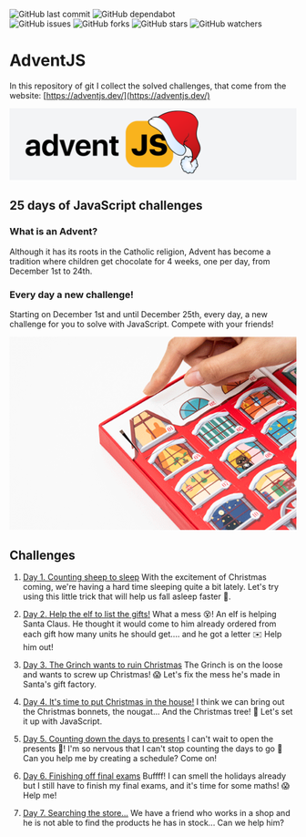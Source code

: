 ![GitHub last commit](https://img.shields.io/github/last-commit/beatrizsmerino/adventjs)
![GitHub dependabot](https://img.shields.io/badge/dependabot-enabled-025e8c?logo=Dependabot)   
![GitHub issues](https://img.shields.io/github/issues/beatrizsmerino/adventjs)
![GitHub forks](https://img.shields.io/github/forks/beatrizsmerino/adventjs)
![GitHub stars](https://img.shields.io/github/stars/beatrizsmerino/adventjs)
![GitHub watchers](https://img.shields.io/github/watchers/beatrizsmerino/adventjs)

# AdventJS

In this repository of git I collect the solved challenges, that come from the website:
[https://adventjs.dev/](https://adventjs.dev/)

![Challenges JS](./README/images/js.svg)

## 25 days of JavaScript challenges

### What is an Advent?

Although it has its roots in the Catholic religion, Advent has become a tradition where children get chocolate for 4 weeks, one per day, from December 1st to 24th.

### Every day a new challenge!

Starting on December 1st and until December 25th, every day, a new challenge for you to solve with JavaScript. Compete with your friends!

![Advent calendar](./README/images/advent-calendar.gif)

## Challenges

1. [Day 1. Counting sheep to sleep](./challenge-01/README.md)
   With the excitement of Christmas coming, we're having a hard time sleeping quite a bit lately. Let's try using this little trick that will help us fall asleep faster 🐑.

2. [Day 2. Help the elf to list the gifts!](./challenge-02/README.md)
   What a mess 😵! An elf is helping Santa Claus. He thought it would come to him already ordered from each gift how many units he should get.... and he got a letter ✉️ Help him out!

3. [Day 3. The Grinch wants to ruin Christmas](./challenge-03/README.md)
   The Grinch is on the loose and wants to screw up Christmas! 😱 Let's fix the mess he's made in Santa's gift factory.

4. [Day 4. It's time to put Christmas in the house!](./challenge-04/README.md)
   I think we can bring out the Christmas bonnets, the nougat... And the Christmas tree! 🎄 Let's set it up with JavaScript.

5. [Day 5. Counting down the days to presents](./challenge-05/README.md)
   I can't wait to open the presents 🎁! I'm so nervous that I can't stop counting the days to go 🤣 Can you help me by creating a schedule? Come on!

6. [Day 6. Finishing off final exams](./challenge-06/README.md)
   Buffff! I can smell the holidays already but I still have to finish my final exams, and it's time for some maths! 😱 Help me!

7. [Day 7. Searching the store...](./challenge-07/README.md)
   We have a friend who works in a shop and he is not able to find the products he has in stock... Can we help him?
